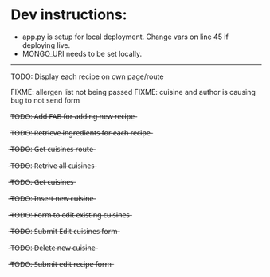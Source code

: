 # Dev instructions:
- app.py is setup for local deployment. Change vars on line 45 if deploying live.
- MONGO_URI needs to be set locally.

---

TODO: Display each recipe on own page/route

FIXME: allergen list not being passed
FIXME: cuisine and author is causing bug to not send form

T̶O̶D̶O̶:̶ ̶A̶d̶d̶ ̶F̶A̶B̶ ̶f̶o̶r̶ ̶a̶d̶d̶i̶n̶g̶ ̶n̶e̶w̶ ̶r̶e̶c̶i̶p̶e̶

T̶O̶D̶O̶:̶ ̶R̶e̶t̶r̶i̶e̶v̶e̶ ̶i̶n̶g̶r̶e̶d̶i̶e̶n̶t̶s̶ ̶f̶o̶r̶ ̶e̶a̶c̶h̶ ̶r̶e̶c̶i̶p̶e̶

̶T̶O̶D̶O̶:̶ ̶G̶e̶t̶ ̶c̶u̶i̶s̶i̶n̶e̶s̶ ̶r̶o̶u̶t̶e̶

̶T̶O̶D̶O̶:̶ ̶R̶e̶t̶r̶i̶v̶e̶ ̶a̶l̶l̶ ̶c̶u̶i̶s̶i̶n̶e̶s̶

̶T̶O̶D̶O̶:̶ ̶G̶e̶t̶ ̶c̶u̶i̶s̶i̶n̶e̶s̶

̶T̶O̶D̶O̶:̶ ̶I̶n̶s̶e̶r̶t̶ ̶n̶e̶w̶ ̶c̶u̶i̶s̶i̶n̶e̶

̶T̶O̶D̶O̶:̶ ̶F̶o̶r̶m̶ ̶t̶o̶ ̶e̶d̶i̶t̶ ̶e̶x̶i̶s̶t̶i̶n̶g̶ ̶c̶u̶i̶s̶i̶n̶e̶s̶

̶T̶O̶D̶O̶:̶ ̶S̶u̶b̶m̶i̶t̶ ̶E̶d̶i̶t̶ ̶c̶u̶i̶s̶i̶n̶e̶s̶ ̶f̶o̶r̶m̶

̶T̶O̶D̶O̶:̶ ̶D̶e̶l̶e̶t̶e̶ ̶n̶e̶w̶ ̶c̶u̶i̶s̶i̶n̶e̶

̶T̶O̶D̶O̶:̶ ̶S̶u̶b̶m̶i̶t̶ ̶e̶d̶i̶t̶ ̶r̶e̶c̶i̶p̶e̶ ̶f̶o̶r̶m̶